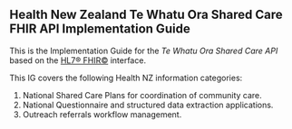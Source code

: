 ## Health New Zealand Te Whatu Ora Shared Care FHIR API Implementation Guide

This is the Implementation Guide for the *Te Whatu Ora Shared Care API* based on the [HL7® FHIR©](http://hl7.org/fhir) interface.  

This IG covers the following Health NZ information categories:

1. National Shared Care Plans for coordination of community care.
2. National Questionnaire and structured data extraction applications.
3. Outreach referrals workflow management.